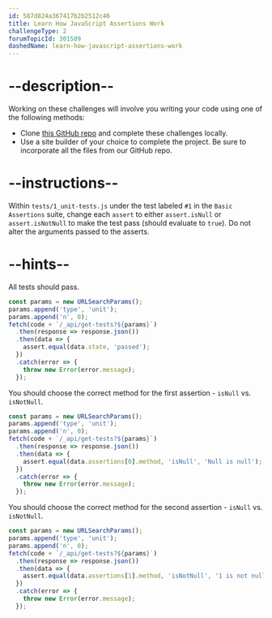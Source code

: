 ```yaml
---
id: 587d824a367417b2b2512c46
title: Learn How JavaScript Assertions Work
challengeType: 2
forumTopicId: 301589
dashedName: learn-how-javascript-assertions-work
---
```


# --description--

Working on these challenges will involve you writing your code using one of the following methods:

- Clone <a href="https://github.com/freeCodeCamp/boilerplate-mochachai/" target="_blank" rel="noopener noreferrer nofollow">this GitHub repo</a> and complete these challenges locally.
- Use a site builder of your choice to complete the project. Be sure to incorporate all the files from our GitHub repo.

# --instructions--

Within `tests/1_unit-tests.js` under the test labeled `#1` in the `Basic Assertions` suite, change each `assert` to either `assert.isNull` or `assert.isNotNull` to make the test pass (should evaluate to `true`). Do not alter the arguments passed to the asserts.

# --hints--

All tests should pass.

```js
const params = new URLSearchParams();
params.append('type', 'unit');
params.append('n', 0);
fetch(code + `/_api/get-tests?${params}`)
  .then(response => response.json())
  .then(data => {
    assert.equal(data.state, 'passed');
  })
  .catch(error => {
    throw new Error(error.message);
  });
```

You should choose the correct method for the first assertion - `isNull` vs. `isNotNull`.

```js
const params = new URLSearchParams();
params.append('type', 'unit');
params.append('n', 0);
fetch(code + `/_api/get-tests?${params}`)
  .then(response => response.json())
  .then(data => {
    assert.equal(data.assertions[0].method, 'isNull', 'Null is null');
  })
  .catch(error => {
    throw new Error(error.message);
  });
```

You should choose the correct method for the second assertion - `isNull` vs. `isNotNull`.

```js
const params = new URLSearchParams();
params.append('type', 'unit');
params.append('n', 0);
fetch(code + `/_api/get-tests?${params}`)
  .then(response => response.json())
  .then(data => {
    assert.equal(data.assertions[1].method, 'isNotNull', '1 is not null');
  })
  .catch(error => {
    throw new Error(error.message);
  });
```
